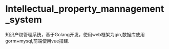 # Intellectual_property_mannagement_system
知识产权管理系统，基于Golang开发，使用web框架为gin,数据库使用gorm+mysql,前端使用vue搭建.
